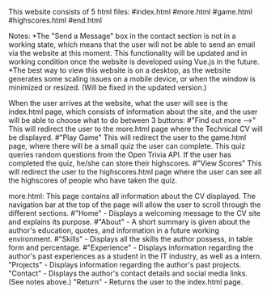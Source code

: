 This website consists of 5 html files:
#index.html
#more.html
#game.html
#highscores.html
#end.html

Notes:
*The "Send a Message" box in the contact section is not in a working state, which means that the user will not be able to send an email via the website at this moment.
 This functionality will be updated and in working condition once the website is developed using Vue.js in the future.
*The best way to view this website is on a desktop, as the website generates some scaling issues on a mobile device, or when the window is minimized or resized. (Will be fixed in the updated version.)

When the user arrives at the website, what the user will see is the index.html page,
which consists of information about the site, and the user will be able to choose what to do between 3 buttons:
#"Find out more -->" This will redirect the user to the more.html page where the Technical CV will be displayed.
#"Play Game" This will redirect the user to the game.html page, where there will be a small quiz the user can complete.
This quiz queries random questions from the Open Trivia API. If the user has completed the quiz, he/she can store their highscores.
#"View Scores" This will redirect the user to the highscores.html page where the user can see all the highscores of people who have taken the quiz.

more.html:
This page contains all information about the CV displayed.
The navigation bar at the top of the page will allow the user to scroll through the different sections.
#"Home" - Displays a welcoming message to the CV site and explains its purpose.
#"About" - A short summary is given about the author's education, quotes, and information in a future working environment.
#"Skills" - Displays all the skills the author possess, in table form and percentage.
#"Experience" - Displays information regarding the author's past experiences as a student in the IT industry, as well as a intern.
"Projects" - Displays information regarding the author's past projects.
"Contact" - Displays the author's contact details and social media links. (See notes above.)
"Return" - Returns the user to the index.html page.

